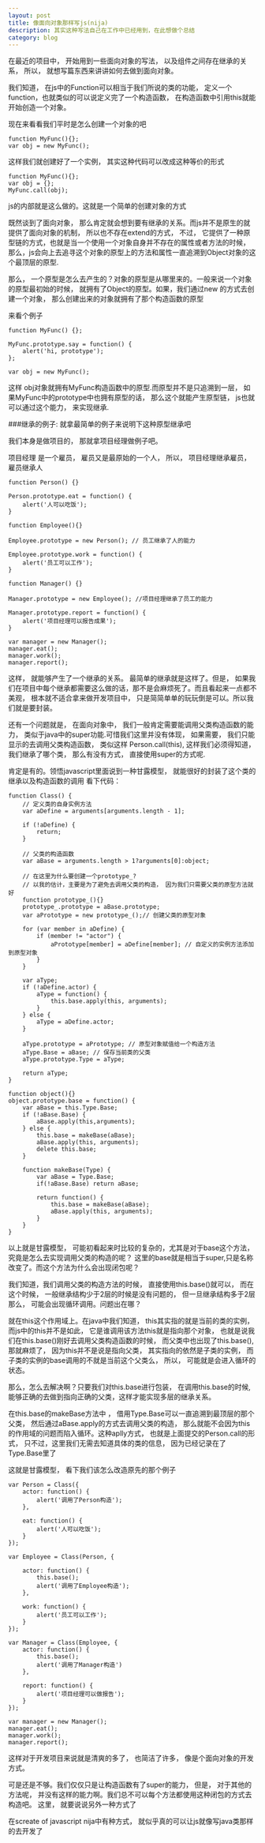 ```yaml
---
layout: post
title: 像面向对象那样写js(nija)
description: 其实这种写法自己在工作中已经用到，在此想做个总结
category: blog
---
```


在最近的项目中， 开始用到一些面向对象的写法， 以及组件之间存在继承的关系， 所以， 就想写篇东西来讲讲如何去做到面向对象。

我们知道， 在js中的Function可以相当于我们所说的类的功能， 定义一个function，也就类似的可以说定义完了一个构造函数， 在构造函数中引用this就能开始创造一个对象。

现在来看看我们平时是怎么创建一个对象的吧

    function MyFunc(){};
    var obj = new MyFunc();

这样我们就创建好了一个实例， 其实这种代码可以改成这种等价的形式

    function MyFunc(){};
    var obj = {};
    MyFunc.call(obj);

js的内部就是这么做的。这就是一个简单的创建对象的方式


既然谈到了面向对象， 那么肯定就会想到要有继承的关系。而js并不是原生的就提供了面向对象的机制， 所以也不存在extend的方式， 不过， 它提供了一种原型链的方式，也就是当一个使用一个对象自身并不存在的属性或者方法的时候， 那么，js会向上去追寻这个对象的原型上的方法和属性一直追溯到Object对象的这个最顶层的原型.

那么， 一个原型是怎么去产生的？对象的原型是从哪里来的。一般来说一个对象的原型最初始的时候， 就拥有了Object的原型。如果，我们通过new 的方式去创建一个对象， 那么创建出来的对象就拥有了那个构造函数的原型

来看个例子

    function MyFunc() {};

    MyFunc.prototype.say = function() {
        alert('hi, prototype');
    };

    var obj = new MyFunc();

这样 obj对象就拥有MyFunc构造函数中的原型.而原型并不是只追溯到一层， 如果MyFunc中的prototype中也拥有原型的话， 那么这个就能产生原型链， js也就可以通过这个能力， 来实现继承.

###继承的例子:
 就拿最简单的例子来说明下这种原型继承吧

我们本身是做项目的， 那就拿项目经理做例子吧。

项目经理 是一个雇员， 雇员又是最原始的一个人， 所以， 项目经理继承雇员，雇员继承人

    function Person() {}

    Person.prototype.eat = function() {
        alert('人可以吃饭');
    }

    function Employee(){}

    Employee.prototype = new Person(); // 员工继承了人的能力

    Employee.prototype.work = function() {
        alert('员工可以工作');
    }

    function Manager() {}

    Manager.prototype = new Employee(); //项目经理继承了员工的能力

    Manager.prototype.report = function() {
        alert('项目经理可以报告成果');
    }

    var manager = new Manager();
    manager.eat();
    manager.work();
    manager.report();

这样， 就能够产生了一个继承的关系。 最简单的继承就是这样了。但是， 如果我们在项目中每个继承都需要这么做的话，那不是会麻烦死了。而且看起来一点都不美观， 根本就不适合拿来做开发项目中， 只是简简单单的玩玩倒是可以。所以我们就是要封装。

还有一个问题就是， 在面向对象中， 我们一般肯定需要能调用父类构造函数的能力， 类似于java中的super功能.可惜我们这里并没有体现， 如果需要， 我们只能显示的去调用父类构造函数， 类似这样 Person.call(this), 这样我们必须得知道，我们继承了哪个类， 那么有没有方式， 直接使用super的方式呢.


肯定是有的。领悟javascript里面说到一种甘露模型， 就能很好的封装了这个类的继承以及构造函数的调用
看下代码：

    function Class() {
        // 定义类的自身实例方法
        var aDefine = arguments[arguments.length - 1];

        if (!aDefine) {
            return;
        }

        // 父类的构造函数
        var aBase = arguments.length > 1?arguments[0]:object;

        // 在这里为什么要创建一个prototype_?
        // 以我的估计，主要是为了避免去调用父类的构造， 因为我们只需要父类的原型方法就好
        function prototype_(){}
        prototype_.prototype = aBase.prototype;
        var aPrototype = new prototype_();// 创建父类的原型对象

        for (var member in aDefine) {
            if (member != "actor") {
                aPrototype[member] = aDefine[member]; // 自定义的实例方法添加到原型对象
            }
        }

        var aType;
        if (!aDefine.actor) {
            aType = function() {
                this.base.apply(this, arguments);
            }
        } else {
            aType = aDefine.actor;
        }

        aType.prototype = aPrototype; // 原型对象赋值给一个构造方法
        aType.Base = aBase; // 保存当前类的父类
        aType.prototype.Type = aType;

        return aType;
    }

    function object(){}
    object.prototype.base = function() {
        var aBase = this.Type.Base;
        if (!aBase.Base) {
            aBase.apply(this,arguments);
        } else {
            this.base = makeBase(aBase);
            aBase.apply(this, arguments);
            delete this.base;
        }

        function makeBase(Type) {
            var aBase = Type.Base;
            if(!aBase.Base) return aBase;

            return function() {
                this.base = makeBase(aBase);
                aBase.apply(this, arguments);
            }
        }
    }

以上就是甘露模型， 可能初看起来时比较的复杂的，尤其是对于base这个方法，究竟是怎么去实现调用父类的构造的呢？
这里的base就是相当于super,只是名称改变了。而这个方法为什么会出现闭包呢？

我们知道，我们调用父类的构造方法的时候， 直接使用this.base()就可以， 而在这个时候， 一般继承结构少于2层的时候是没有问题的， 但一旦继承结构多于2层那么， 可能会出现循环调用。问题出在哪？

就在this这个作用域上。在java中我们知道， this其实指的就是当前的类的实例， 而js中的this并不是如此， 它是谁调用该方法this就是指向那个对象， 也就是说我们在this.base()刚好去调用父类构造函数的时候， 而父类中也出现了this.base(),那就麻烦了， 因为this并不是说是指向父类， 其实指向的依然是子类的实例， 而子类的实例的base调用的不就是当前这个父类么， 所以， 可能就是会进入循环的状态。

那么，怎么去解决啊？只要我们对this.base进行包装， 在调用this.base的时候,能够正确的去做到指向正确的父类，这样才能实现多层的继承关系。

在this.base的makeBase方法中 ， 借用Type.Base可以一直追溯到最顶层的那个父类， 然后通过aBase.apply的方式去调用父类的构造， 那么就能不会因为this的作用域的问题而陷入循环。这种aplly方式， 也就是上面提交的Person.call的形式， 只不过，这里我们无需去知道具体的类的信息， 因为已经记录在了Type.Base里了

这就是甘露模型， 看下我们该怎么改造原先的那个例子

    var Person = Class({
        actor: function() {
            alert('调用了Person构造');
        },

        eat: function() {
            alert('人可以吃饭');
        }
    });

    var Employee = Class(Person, {

        actor: function() {
            this.base();
            alert('调用了Employee构造');
        },

        work: function() {
            alert('员工可以工作');
        }
    });

    var Manager = Class(Employee, {
        actor: function() {
            this.base();
            alert('调用了Manager构造')
        },

        report: function() {
            alert('项目经理可以做报告');
        }
    });

    var manager = new Manager();
    manager.eat();
    manager.work();
    manager.report();

这样对于开发项目来说就是清爽的多了， 也简洁了许多， 像是个面向对象的开发方式。

可是还是不够。我们仅仅只是让构造函数有了super的能力， 但是， 对于其他的方法呢， 并没有这样的能力啊。我们总不可以每个方法都使用这种闭包的方式去构造吧。 这里， 就要说说另外一种方式了

在screate of javascript nija中有种方式， 就似乎真的可以让js就像写java类那样的去开发了



